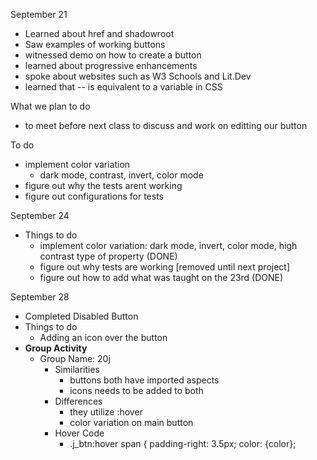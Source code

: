 September 21
- Learned about href and shadowroot
- Saw examples of working buttons
- witnessed demo on how to create a button
- learned about progressive enhancements 
- spoke about websites such as W3 Schools and Lit.Dev
- learned that -- is equivalent to a variable in CSS

What we plan to do
- to meet before next class to discuss and work on editting our button

To do
- implement color variation
    - dark mode, contrast, invert, color mode
- figure out why the tests arent working
- figure out configurations for tests

September 24
- Things to do
    - implement color variation: dark mode, invert, color mode, high contrast type of property (DONE)
    - figure out why tests are working [removed until next project]
    - figure out how to add what was taught on the 23rd (DONE)

September 28
- Completed Disabled Button
- Things to do
    - Adding an icon over the button
- **Group Activity**
    - Group Name: 20j
        - Similarities
            - buttons both have imported aspects
            - icons needs to be added to both
        - Differences
            - they utilize :hover
            - color variation on main button
        - Hover Code
            - .j_btn:hover span {
                padding-right: 3.5px;
                color: {color};
